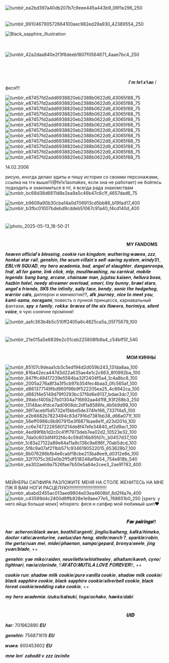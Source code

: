 ![tumblr_ea2bd397a40db207b7c9eee445a443b9_06f1e296_250](https://github.com/user-attachments/assets/a64d5bee-558b-4842-aa9e-bc73e3c65359) ⠀⠀⠀⠀⠀⠀⠀⠀⠀⠀⠀⠀⠀⠀⠀⠀⠀⠀⠀⠀⠀⠀⠀⠀⠀⠀⠀⠀⠀⠀⠀⠀⠀⠀⠀⠀⠀⠀⠀⠀⠀⠀⠀⠀⠀⠀⠀⠀⠀⠀⠀⠀⠀⠀⠀⠀⠀⠀⠀![tumblr_991046790572664100aec982ed29a930_42389554_250](https://github.com/user-attachments/assets/4fa71314-784b-4b67-8736-470332488d5e)

![Black_sapphire_illustration](https://github.com/user-attachments/assets/7ceaf132-4c52-4003-a38b-d3d10f2d5f2d)




⠀⠀⠀⠀⠀⠀⠀⠀⠀⠀⠀⠀⠀⠀⠀⠀⠀⠀⠀⠀⠀⠀⠀⠀⠀⠀⠀⠀⠀⠀⠀⠀⠀⠀⠀⠀⠀⠀⠀⠀⠀⠀⠀⠀⠀⠀⠀⠀⠀⠀⠀⠀⠀⠀⠀⠀⠀⠀⠀⠀⠀⠀⠀⠀⠀⠀⠀⠀⠀⠀⠀⠀⠀![tumblr_42a2daa840e2f3f6deeb1807f0564671_4aae7bc4_250](https://github.com/user-attachments/assets/a12b0d54-3703-4c14-91ab-3fab8252707a)

⠀⠀⠀⠀⠀⠀⠀⠀⠀⠀⠀⠀⠀⠀⠀⠀⠀⠀⠀⠀⠀⠀⠀⠀⠀⠀⠀⠀




# 



⠀⠀⠀⠀⠀⠀⠀⠀⠀⠀⠀⠀⠀⠀⠀⠀⠀⠀⠀⠀⠀⠀⠀⠀⠀⠀⠀⠀⠀⠀⠀⠀⠀⠀⠀⠀⠀⠀𝑰'𝒎 𝒇𝒆𝟏𝒙𝟏𝒂𝒐 / феся!!!



![tumblr_e87457fd2add6938820eb2388b0622d9_43065f88_75](https://github.com/user-attachments/assets/036f28c3-c7a1-440f-a1e8-1df7b7d55e8b)![tumblr_e87457fd2add6938820eb2388b0622d9_43065f88_75](https://github.com/user-attachments/assets/83c6d5cf-3fd2-42ed-84c2-6626eaa99150)![tumblr_e87457fd2add6938820eb2388b0622d9_43065f88_75](https://github.com/user-attachments/assets/2acc20f3-5533-4812-b5c4-caf973454a35)![tumblr_e87457fd2add6938820eb2388b0622d9_43065f88_75](https://github.com/user-attachments/assets/190a754d-eb00-48c1-bee4-e03071bd1cc3)![tumblr_e87457fd2add6938820eb2388b0622d9_43065f88_75](https://github.com/user-attachments/assets/59174cbe-56ba-4178-9158-65895dab10fc)![tumblr_e87457fd2add6938820eb2388b0622d9_43065f88_75](https://github.com/user-attachments/assets/43642a92-3345-4220-9b29-a2b08ef99c24)![tumblr_e87457fd2add6938820eb2388b0622d9_43065f88_75](https://github.com/user-attachments/assets/ca7b83f0-8b17-4df8-9d42-a9edc7d1ac6a)![tumblr_e87457fd2add6938820eb2388b0622d9_43065f88_75](https://github.com/user-attachments/assets/1bb35ef8-0451-41d8-82f6-42f8a62cc64b)![tumblr_e87457fd2add6938820eb2388b0622d9_43065f88_75](https://github.com/user-attachments/assets/5a1ce5ec-8b02-461d-8e9c-2f69167f69a0)![tumblr_e87457fd2add6938820eb2388b0622d9_43065f88_75](https://github.com/user-attachments/assets/a0dfdcc4-a700-493b-bb72-58f3572fe747)![tumblr_e87457fd2add6938820eb2388b0622d9_43065f88_75](https://github.com/user-attachments/assets/7be418ab-5ed9-4106-acfc-e2a21905d128)![tumblr_e87457fd2add6938820eb2388b0622d9_43065f88_75](https://github.com/user-attachments/assets/4e467dda-d710-48f8-8f5e-4c638e553501)



14.02.2006 

рисую, иногда делаю эдиты и пишу истории со своими персонажами, ссылка на тгк выше!!(@fe1x1aomakes, если она не работает) не бойтесь подходить и знакомиться в пт, я всегда рада знакомствам ![tumblr_bc68d38d6611d8e2ea9a5c46b47c6c1f_4657dad6_75](https://github.com/user-attachments/assets/3d34c8a7-9081-425d-b8fb-ac58ca256ff3)











![tumblr_b9609a90b30cba14a0d706913cd5bb86_b19fad17_400](https://github.com/user-attachments/assets/e88e0d74-7c47-4737-8f84-c5fe674f2aaa) ![tumblr_b3fbc01007bdebd9cddeb51067c91a40_f4cd140d_400](https://github.com/user-attachments/assets/586663f6-5365-4cbe-817c-8720a8295d80)
#
![photo_2025-05-13_18-50-21](https://github.com/user-attachments/assets/8ce5c790-19bf-4afa-8e9a-cffbdc4ae397)
#
⠀⠀⠀⠀⠀⠀⠀⠀⠀⠀⠀⠀⠀⠀⠀⠀⠀⠀⠀⠀⠀⠀⠀⠀⠀⠀⠀⠀⠀⠀⠀⠀⠀⠀⠀⠀⠀ **MY FANDOMS**

𝒉𝒆𝒂𝒗𝒆𝒏 𝒐𝒇𝒇𝒊𝒄𝒊𝒂𝒍'𝒔 𝒃𝒍𝒆𝒔𝒔𝒊𝒏𝒈, 𝒄𝒐𝒐𝒌𝒊𝒆 𝒓𝒖𝒏 𝒌𝒊𝒏𝒈𝒅𝒐𝒎, 𝒘𝒖𝒕𝒉𝒆𝒓𝒊𝒏𝒈 𝒘𝒂𝒘𝒆𝒔, 𝒛𝒛𝒛, 𝒉𝒐𝒏𝒌𝒂𝒊 𝒔𝒕𝒂𝒓 𝒓𝒂𝒊𝒍, 𝒈𝒆𝒏𝒔𝒉𝒊𝒏, 𝒕𝒉𝒆 𝒔𝒄𝒖𝒎 𝒗𝒊𝒍𝒍𝒂𝒊𝒏'𝒔 𝒔𝒆𝒍𝒇-𝒔𝒂𝒗𝒊𝒏𝒈 𝒔𝒚𝒔𝒕𝒆𝒎, 𝒘𝒊𝒏𝒅𝒚𝟑𝟏, 𝑬𝑩𝑳Ɐ𝑵 𝑺𝑸𝑼𝑨𝑫, 𝒎𝒚 𝒉𝒆𝒓𝒐 𝒂𝒄𝒂𝒅𝒆𝒎𝒊𝒂, 𝒃𝒔𝒅, 𝒂𝒏𝒈𝒆𝒍 𝒐𝒇 𝒔𝒍𝒂𝒖𝒈𝒉𝒕𝒆𝒓, 𝒅𝒂𝒏𝒈𝒂𝒏𝒓𝒐𝒏𝒑𝒂, 𝒇𝒏𝒂𝒇, 𝒂𝒍𝒍 𝒇𝒐𝒓 𝒈𝒂𝒎𝒆, 𝒍𝒊𝒏𝒌 𝒄𝒍𝒊𝒄𝒌, 𝒎𝒍𝒑, 𝒎𝒐𝒖𝒕𝒉𝒘𝒂𝒔𝒉𝒊𝒏𝒈, 𝒏𝒖 𝒄𝒂𝒓𝒏𝒊𝒗𝒂𝒍, 𝒎𝒐𝒃𝒊𝒍𝒆 𝒍𝒆𝒈𝒆𝒏𝒅𝒔: 𝒃𝒂𝒏𝒈 𝒃𝒂𝒏𝒈, 𝒂𝒓𝒄𝒂𝒏𝒆, 𝒄𝒉𝒂𝒊𝒏𝒔𝒂𝒘 𝒎𝒂𝒏, 𝒋𝒖𝒋𝒖𝒕𝒔𝒖 𝒌𝒂𝒊𝒔𝒆𝒏, 𝒉𝒆𝒍𝒍𝒖𝒗𝒂 𝒃𝒐𝒔𝒔, 𝒉𝒂𝒛𝒃𝒊𝒏 𝒉𝒐𝒕𝒆𝒍, 𝒏𝒆𝒆𝒅𝒚 𝒔𝒕𝒓𝒆𝒂𝒎𝒆𝒓 𝒐𝒗𝒆𝒓𝒍𝒐𝒂𝒅, 𝒐𝒎𝒐𝒓𝒊, 𝒕𝒊𝒏𝒚 𝒃𝒖𝒏𝒏𝒚, 𝒃𝒓𝒂𝒘𝒍 𝒔𝒕𝒂𝒓𝒔, 𝒂𝒏𝒈𝒆𝒍'𝒔 𝒇𝒓𝒊𝒆𝒏𝒅𝒔, 𝑺𝑲𝟖 𝒕𝒉𝒆 𝒊𝒏𝒇𝒊𝒏𝒊𝒕𝒚, 𝒔𝒂𝒍𝒍𝒚 𝒇𝒂𝒄𝒆, 𝒃𝒆𝒏𝒅𝒚, 𝒔𝒐𝒏𝒊𝒄 𝒕𝒉𝒆 𝒉𝒆𝒅𝒈𝒆𝒉𝒐𝒈, 𝒘𝒂𝒓𝒓𝒊𝒐𝒓 𝒄𝒂𝒕𝒔, диллерон и миникотик!!!, 𝒂𝒇𝒌 𝒋𝒐𝒖𝒓𝒏𝒆𝒚, 𝒏𝒊𝒄𝒆 𝒕𝒐 𝒎𝒆𝒆𝒕 𝒚𝒐𝒖, 𝒌𝒂𝒎𝒊-𝒔𝒂𝒎𝒂, 𝒏𝒐𝒓𝒂𝒈𝒂𝒎𝒊, повесть о лунной принцессе, карнавальный фантазм, 𝒔𝒑𝒚 𝒙 𝒇𝒂𝒎𝒊𝒍𝒚, 𝒓𝒐𝒌𝒌𝒂: 𝒃𝒓𝒂𝒗𝒆𝒔 𝒐𝒇 𝒕𝒉𝒆 𝒔𝒊𝒙 𝒇𝒍𝒐𝒘𝒆𝒓𝒔, 𝒉𝒐𝒓𝒊𝒎𝒊𝒚𝒂, 𝒔𝒊𝒍𝒆𝒏𝒕 𝒗𝒐𝒊𝒄𝒆, я чую сонячне проміння!

![tumblr_aafc363b4b5c510ff2405a6c4825ca5a_05f75679_100](https://github.com/user-attachments/assets/7108cb39-e3ec-402c-ae39-30631099eddc)
#
![tumblr_21e015a5e6839e2c01ceb225808fb9a4_c54bff5f_540](https://github.com/user-attachments/assets/8c349536-c946-4f83-be86-0da71251cf31)
#
⠀⠀⠀⠀⠀⠀⠀⠀⠀⠀⠀⠀⠀⠀⠀⠀⠀⠀⠀⠀⠀⠀⠀⠀⠀⠀⠀⠀⠀⠀⠀⠀⠀⠀⠀⠀⠀ **МОИ КИННЫ** 



![tumblr_85107c9deaa1cb3c5ed194d2d059b243_131da8aa_100](https://github.com/user-attachments/assets/34acda0c-f4e9-442c-92d6-4d4aa1f05f88) ![tumblr_816a42eca447d3d22a635ae4e1c2c663_8f0992ba_100](https://github.com/user-attachments/assets/89372d2a-f3b9-46e4-94f7-e4a3d9a9cb66) ![tumblr_847ffc48417239e5584ba32f2404f5a4_1c4a8bc8_100](https://github.com/user-attachments/assets/39fc45f6-8139-440a-990e-130d9a4f4caf)![tumblr_2005a276a8f3a3f5cb97b354fec4baa3_0fc565af_100](https://github.com/user-attachments/assets/1521c59a-14fb-41df-b3f2-d3c5cb1cfd90)![tumblr_d861377149fbd960f96b9f522205ea25_4c8942ca_100](https://github.com/user-attachments/assets/e806089f-4bba-4c8b-a3ba-626d5f98a138) ![tumblr_d882f4e5149d79f0293bc37f8d6e9137_bdae3dc7_100](https://github.com/user-attachments/assets/c3016177-feaa-480b-a7aa-200a6415f1b6)![tumblr_39abcf405b27b01304a716692aa4d1f8_93f268b3_250](https://github.com/user-attachments/assets/a14fa7f4-acd4-427f-9ecd-1ecfb205099a)![tumblr_13148ac4fdce7ad0908dc2df1a8586fe_4b5b9d99_100](https://github.com/user-attachments/assets/b68e0107-2aff-4ba3-aff5-f337bb93788e)![tumblr_36f7acebf5d5732e15bbd5de374fe166_7337f4a5_100](https://github.com/user-attachments/assets/52604cf8-a20c-426c-afa9-b45a8419edb8)![tumblr_e2b6682b7823494c83d7916d7381bb38_d66a071f_100](https://github.com/user-attachments/assets/35643382-eff8-4a0a-8fb1-8ad40590ced8)![tumblr_56eff0986c6b907915e3f6871bae8e1f_d23d201d_100](https://github.com/user-attachments/assets/4c467d31-1e1f-451b-8257-235b26dbe5bf)![tumblr_cc6e74722265801214de8f47efe34840_ef2d9ac1_100](https://github.com/user-attachments/assets/3b5c802d-2817-41db-b5b1-feb6d4846a29)![tumblr_4ed99f8b1d2c0c41ff7973deb7ea02d2_10523e32_100](https://github.com/user-attachments/assets/c16ab013-76d0-45e5-bec9-592093aa4a8e)![tumblr_7da0c603df4f02f4c4c59d516b95fd7c_b0457d37_100](https://github.com/user-attachments/assets/4d2c4675-2018-4f4c-af80-c493cf5788b2)![tumblr_1c83a27122a89e64a11a9c138c9a696f_70ab5dcd_100](https://github.com/user-attachments/assets/5c1cf185-bbb8-42fe-a034-b74baa38167c)![tumblr_5f8c9a07af211bb571c9346190522015_653628b7_100](https://github.com/user-attachments/assets/b9599222-7cf8-4e34-a832-e388ea04800a)![tumblr_6b076286bfb4e6cabf18cbe213ba8ee9_d0312e8e_100](https://github.com/user-attachments/assets/4719aa1b-14ad-4c3f-97f2-077dab79a039) 
![tumblr_32f7075c382e0b2ff5df518248af9a54_754e818b_540](https://github.com/user-attachments/assets/ef7fcf69-8b42-43dd-87a6-f1eb73383af7)![tumblr_ea302aeb9a7526fae7b50e5a64e2cee3_2ae9f783_400](https://github.com/user-attachments/assets/3ef2811a-a73e-43d8-9935-58a856caba0a)
#

МЕЙНЕРЫ САПФИРА РАЗЛОЖИТЕ МЕНЯ НА СТОЛЕ ЖЕНИТЕСЬ НА МНЕ ПЖ Я ВАМ НОГИ РАСЦЕЛУЮ!!!!!!!!!!!!!!!!!!!!!!!!!!!!!!
![tumblr_ababd2455ac013aed9804e03ea4608bf_8d2f4a7e_400](https://github.com/user-attachments/assets/491b9f8e-113e-4da5-b66e-e5f72d76266e) ![tumblr_c43589d4c2400d8ffb928e1e9aee77e5_768651b0_250](https://github.com/user-attachments/assets/2c606035-786e-4cd0-bbee-cdddb7fef6a3)
[spers: у него яйца больше моих] whispers: феся и сапфир мой любимый шип❤️

#
⠀⠀⠀⠀⠀⠀⠀⠀⠀⠀⠀⠀⠀⠀⠀⠀⠀⠀⠀⠀⠀⠀⠀⠀⠀⠀⠀⠀⠀⠀⠀⠀⠀⠀⠀⠀⠀ **𝑭𝒂𝒗 𝒑𝒂𝒊𝒓𝒊𝒏𝒈𝒔!!**

𝒉𝒔𝒓: 𝒂𝒄𝒉𝒆𝒓𝒐𝒏/𝒃𝒍𝒂𝒄𝒌 𝒔𝒘𝒂𝒏, 𝒃𝒐𝒐𝒕𝒉𝒊𝒍/𝒂𝒓𝒈𝒆𝒏𝒕𝒊, 𝒋𝒊𝒏𝒈𝒍𝒊𝒖/𝒃𝒂𝒊𝒉𝒆𝒏𝒈, 𝒌𝒂𝒇𝒌𝒂/𝒉𝒊𝒎𝒆𝒌𝒐, 𝒅𝒐𝒄𝒕𝒐𝒓 𝒓𝒂𝒕𝒊𝒐/𝒂𝒗𝒆𝒏𝒕𝒖𝒓𝒊𝒏𝒆, 𝒄𝒂𝒆𝒍𝒖𝒔/𝒅𝒂𝒏 𝒉𝒆𝒏𝒈, 𝒔𝒕𝒆𝒍𝒍𝒆/𝒎𝒂𝒓𝒄𝒉 𝟕, 𝒔𝒑𝒂𝒓𝒌𝒍𝒆/𝒓𝒐𝒃𝒊𝒏, 𝒕𝒉𝒆 𝒈𝒆𝒓𝒕𝒂/𝒓𝒖𝒂𝒏 𝒎𝒆𝒊, 𝒎𝒊𝒅𝒆𝒊/𝒑𝒉𝒂𝒆𝒏𝒐𝒏, 𝒔𝒂𝒎𝒑𝒐/𝒈𝒆𝒑𝒂𝒓𝒅, 𝒃𝒓𝒐𝒏𝒚𝒂/𝒔𝒆𝒆𝒍𝒆, 𝒋𝒊𝒏𝒈 𝒚𝒖𝒂𝒏/𝒃𝒍𝒂𝒅𝒆, ++

𝒈𝒆𝒏𝒔𝒉𝒊𝒏: 𝒚𝒂𝒆 𝒎𝒊𝒌𝒐/𝒓𝒂𝒊𝒅𝒆𝒏, 𝒏𝒆𝒖𝒗𝒊𝒍𝒆𝒕𝒕𝒆/𝒘𝒉𝒊𝒐𝒕𝒉𝒆𝒔𝒍𝒆𝒚, 𝒂𝒍𝒉𝒂𝒊𝒕𝒂𝒎/𝒌𝒂𝒗𝒆𝒉, 𝒄𝒚𝒏𝒐/𝒕𝒊𝒈𝒉𝒕𝒏𝒂𝒓𝒊, 𝒏𝒂𝒗𝒊𝒂/𝒄𝒍𝒐𝒓𝒊𝒏𝒅𝒆, !!𝑨𝒀𝑨𝑻𝑶/𝑴𝑼𝑻𝑰𝑳𝑨 𝑳𝑶𝑽𝑬 𝑭𝑶𝑹𝑬𝑽𝑬𝑹!!, ++

𝒄𝒐𝒐𝒌𝒊𝒆 𝒓𝒖𝒏: 𝒔𝒉𝒂𝒅𝒐𝒘 𝒎𝒊𝒍𝒌 𝒄𝒐𝒐𝒌𝒊𝒆/𝒑𝒖𝒓𝒆 𝒗𝒂𝒏𝒊𝒍𝒍𝒂 𝒄𝒐𝒐𝒌𝒊𝒆, 𝒔𝒉𝒂𝒅𝒐𝒘 𝒎𝒊𝒍𝒌 𝒄𝒐𝒐𝒌𝒊𝒆/𝒃𝒍𝒂𝒄𝒌 𝒔𝒂𝒑𝒑𝒉𝒊𝒓𝒆 𝒄𝒐𝒐𝒌𝒊𝒆, 𝒃𝒍𝒂𝒄𝒌 𝒔𝒂𝒑𝒑𝒉𝒊𝒓𝒆 𝒄𝒐𝒐𝒌𝒊𝒆/𝒔𝒊𝒍𝒗𝒆𝒓𝒃𝒆𝒍𝒍 𝒄𝒐𝒐𝒌𝒊𝒆, 𝒃𝒍𝒂𝒄𝒌 𝒇𝒐𝒓𝒆𝒔𝒕 𝒄𝒐𝒐𝒌𝒊𝒆/𝒘𝒆𝒅𝒅𝒊𝒏𝒈 𝒄𝒂𝒌𝒆 𝒄𝒐𝒐𝒌𝒊𝒆,  ++

𝒎𝒚 𝒉𝒆𝒓𝒐 𝒂𝒄𝒂𝒅𝒆𝒎𝒊𝒂: 𝒊𝒛𝒖𝒌𝒖/𝒌𝒂𝒕𝒔𝒖𝒌𝒊, 𝒕𝒐𝒈𝒂/𝒐𝒄𝒉𝒂𝒌𝒐, 𝒉𝒂𝒘𝒌𝒔/𝒅𝒂𝒃𝒊
#


⠀⠀⠀⠀⠀⠀⠀⠀⠀⠀⠀⠀⠀⠀⠀⠀⠀⠀⠀⠀⠀⠀⠀⠀⠀⠀⠀⠀⠀⠀⠀⠀⠀⠀⠀⠀⠀ **𝑼𝑰𝑫** 

𝒉𝒔𝒓: 701962890 𝑬𝑼

𝒈𝒆𝒏𝒔𝒉𝒊𝒏: 756871619 𝑬𝑼

𝒘𝒖𝒘𝒂: 600453602 𝑬𝑼

𝒎𝒏𝒆 𝒍𝒆𝒏' 𝒛𝒂𝒉𝒐𝒅𝒊𝒕 𝒗 𝒛𝒛𝒛 𝒊𝒛𝒗𝒊𝒏𝒊𝒕𝒆











